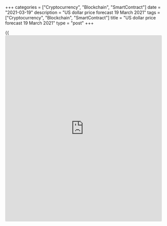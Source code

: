 +++
categories = ["Cryptocurrency", "Blockchain", "SmartContract"]
date = "2021-03-19"
description = "US dollar price forecast 19 March 2021"
tags = ["Cryptocurrency", "Blockchain", "SmartContract"]
title = "US dollar price forecast 19 March 2021"
type = "post"
+++

{{<iframe id="large-banner" src="https://www.bounty.group/#slide=13.0" width="100%" height="600" scrolling="no" style="border: 0px solid rgb(216, 221, 230); border-radius: 3px;">}}

2021-03-19

2021-03-19

Dollar is one of a kind. Forecast as of 19.03.2021Dmitri Demidenko

In ordinary life, people do not really like those who stand out, but in
the market, such companies, countries, or currencies attract everyone's
attention. In 2021, the unique path of the US economic development
drives the [EURUSD][1] down. Let us discuss the Forex outlook and make
up a trading plan.

## Weekly US dollar fundamental forecast

Exclusivity. An essential term for financial markets. Usually, the
world’s economies develop in sync; they contract during the global
recession and expand in the recovery period. However, if any country
goes along a different path, the local currency becomes the strongest.
For example, the yuan was growing in 2020 amid China's unique way in the
fight against COVID-19. This year, another country is exclusive – the
USA. This circumstance supports the US dollar bulls.

In early 2021, the greenback was an outsider. The election defeat of
Donald Trump deprived the dollar of a significant benefit, political
uncertainty, and unpredictability. Expectations of synchronized economic
growth following the victory over the pandemic supported the growth of
the global risk appetite, which should have pressed down safe-haven
assets. However, the world GDPs recover unevenly. The US economy should
feature the best growth in almost four decades (!), while the euro-area
economy should slide into a double-dip recession. The [EURUSD][1]
downtrend looks natural amid the divergence in economic expansion.

### Dynamics of global economies



 _Source_ _: Financial Times_

Let's remember how the uptrend in [EURUSD][1] started in 2020. While
Donald Trump made mistakes in the fight against the pandemic, the EU
effectively managed it with the help of lockdowns, the exit from which
allowed the euro-area GDP to outperform the US. The EU recovery fund of
€750 billion also supported the euro strengthening. Almost a year has
passed, and the US governments cannot agree on spending the funds. It
was planned that the money would arrive by the end of April, but this
date was postponed until the summer. Christine Lagarde calls for the use
of resources without delay, but things are still there so far. The
United States continues to increase its fiscal stimulus. Furthermore,
Bloomberg estimates the US has $1.7 trillion in extra savings. The money
will go into the economy, driving the US GDP to 6.5%

Besides, the vaccination is slow in the EU, where 12% of the population
were inoculated compared to 34% in the US. It looks as if the
[EURUSD][1] bulls are doomed to failure. But it is not so, in fact.
Large-scale fiscal stimulus and explosive growth of the US GDP lead to
the expansion of the US twin deficits - the fiscal deficit and a current
account deficit, which is negative for the greenback in the long term.
All this needs to be funded, and, to encourage foreigners to buy
Treasuries, it is necessary not only to raise the yields but also to
weaken the dollar.

### Dynamics of the shares of foreign [investor](https://www.fintechee.com/tutorial-for-forex-trading/investor-mode/)s and Fed in the Treasury
market



 _Source_ _: Wall Street Journal_

### Weekly [EURUSD][1] trading plan

Therefore, the [EURUSD][1] long-term outlook remains bullish. However,
the uptrend won’t resume until the euro-area economy shows signs of
recovery. In the short-term, the pair could go down to 1.18, 1.176, and
1.72 if the traders successfully test the lower border of the
consolidation range of 1.188-1.199. Otherwise, if the price breaks out
the resistance at 1.199 will allow the pair to go up to 1.204 and
1.2085.





## Price chart of EURUSD in real time mode

The content of this article reflects the author’s opinion and does not
necessarily reflect the official position of LiteForex. The material
published on this page is provided for informational purposes only and
should not be considered as the provision of investment advice for the
purposes of Directive 2004/39/EC.

Rate this article:

{{value}}

( {{count}} {{title}} )

   1. my.liteforex.com/trading/chart?symbol=EURUSD&returnUrl=true